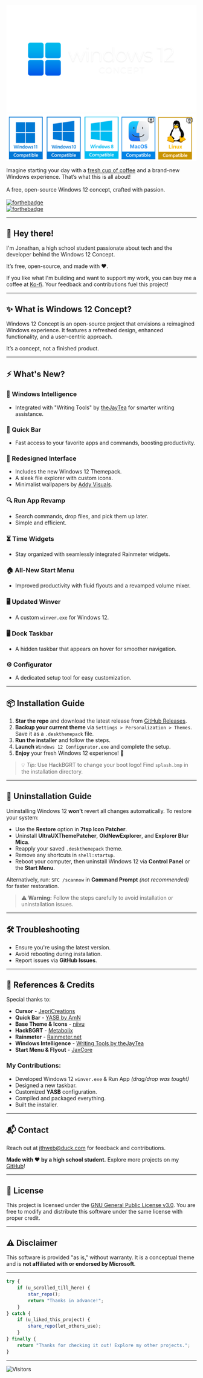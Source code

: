 ![Logo](logo.png)  
![Compatible](compatible.png)  

Imagine starting your day with a [fresh cup of coffee](https://ko-fi.com/jthweb) and a brand-new Windows experience. That’s what this is all about!
<br><br>
A free, open-source Windows 12 concept, crafted with passion.
<br><br>
[![forthebadge](https://forthebadge.com/images/badges/for-you.svg)](https://forthebadge.com)  
[![forthebadge](https://forthebadge.com/images/badges/built-with-love.svg)](https://forthebadge.com)

</div>

----

## 👋 Hey there!

I'm Jonathan, a high school student passionate about tech and the developer behind the Windows 12 Concept.

It’s free, open-source, and made with ❤️.

If you like what I'm building and want to support my work, you can buy me a coffee at [Ko-fi](https://ko-fi.com/jthweb). Your feedback and contributions fuel this project!

---

## ✨ What is Windows 12 Concept?

Windows 12 Concept is an open-source project that envisions a reimagined Windows experience. It features a refreshed design, enhanced functionality, and a user-centric approach.

It’s a concept, not a finished product.

---

## ⚡ What's New?

### 🌟 Windows Intelligence
- Integrated with "Writing Tools" by [theJayTea](https://github.com/theJayTea/WritingTools) for smarter writing assistance.

### 🚀 Quick Bar
- Fast access to your favorite apps and commands, boosting productivity.

### 🎨 Redesigned Interface
- Includes the new Windows 12 Themepack.
- A sleek file explorer with custom icons.
- Minimalist wallpapers by [Addy Visuals](https://youtube.com/@addyvisuals).

### 🔍 Run App Revamp
- Search commands, drop files, and pick them up later.
- Simple and efficient.

### ⏳ Time Widgets
- Stay organized with seamlessly integrated Rainmeter widgets.

### 🏠 All-New Start Menu
- Improved productivity with fluid flyouts and a revamped volume mixer.

### 🖥️ Updated Winver
- A custom `winver.exe` for Windows 12.

### 🖥️ Dock Taskbar
- A hidden taskbar that appears on hover for smoother navigation.

### ⚙️ Configurator
- A dedicated setup tool for easy customization.

---

## 📦 Installation Guide

1. **Star the repo** and download the latest release from [GitHub Releases](https://github.com/jthweb/Windows-12/releases).
2. **Backup your current theme** via `Settings > Personalization > Themes`. Save it as a `.deskthemepack` file.
3. **Run the installer** and follow the steps.
4. **Launch** `Windows 12 Configurator.exe` and complete the setup.
5. **Enjoy** your fresh Windows 12 experience! 🚀

> 💡 *Tip:* Use HackBGRT to change your boot logo! Find `splash.bmp` in the installation directory.

---

## 🔄 Uninstallation Guide

Uninstalling Windows 12 **won’t** revert all changes automatically. To restore your system:

- Use the **Restore** option in **7tsp Icon Patcher**.
- Uninstall **UltraUXThemePatcher**, **OldNewExplorer**, and **Explorer Blur Mica**.
- Reapply your saved `.deskthemepack` theme.
- Remove any shortcuts in `shell:startup`.
- Reboot your computer, then uninstall Windows 12 via **Control Panel** or the **Start Menu**.

Alternatively, run:
`SFC /scannow`
in **Command Prompt** *(not recommended)* for faster restoration.

> ⚠ **Warning:** Follow the steps carefully to avoid installation or uninstallation issues.

---

## 🛠️ Troubleshooting

- Ensure you're using the latest version.
- Avoid rebooting during installation.
- Report issues via **GitHub Issues**.

---

## 📜 References & Credits

Special thanks to:

- **Cursor** - [JepriCreations](https://deviantart.com/jepricreations)
- **Quick Bar** - [YASB by AmN](https://github.com/amnweb)
- **Base Theme & Icons** - [niivu](https://deviantart.com/niivu)
- **HackBGRT** - [Metabolix](https://github.com/Metabolix)
- **Rainmeter** - [Rainmeter.net](https://www.rainmeter.net)
- **Windows Intelligence** - [Writing Tools by theJayTea](https://github.com/thejaytea)
- **Start Menu & Flyout** - [JaxCore](https://github.com/jaxcore)

### My Contributions:
- Developed Windows 12 `winver.exe` & Run App *(drag/drop was tough!)*
- Designed a new taskbar.
- Customized **YASB** configuration.
- Compiled and packaged everything.
- Built the installer.

---

## 📬 Contact

Reach out at [jthweb@duck.com](mailto:jthweb@duck.com) for feedback and contributions.

**Made with ❤️ by a high school student.** Explore more projects on my [GitHub](https://github.com/jthweb)!

---

## 📄 License

This project is licensed under the [GNU General Public License v3.0](LICENSE). You are free to modify and distribute this software under the same license with proper credit.

---

## ⚠️ Disclaimer

This software is provided "as is," without warranty. It is a conceptual theme and is **not affiliated with or endorsed by Microsoft**.

---

```javascript
try {
    if (u_scrolled_till_here) {
        star_repo();
        return "Thanks in advance!";
    }
} catch {
    if (u_liked_this_project) {
        share_repo(let_others_use);
    }
} finally {
    return "Thanks for checking it out! Explore my other projects.";
}
```
---

![Visitors](https://api.visitorbadge.io/api/combined?path=https%3A%2F%2Fgithub.com%2Fjthweb%2Fwindows-12&label=Visitors&countColor=%23263759&style=flat-square)